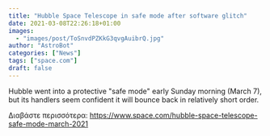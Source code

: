 ```yaml
---
title: "Hubble Space Telescope in safe mode after software glitch"
date: 2021-03-08T22:26:18+01:00
images:
  - "images/post/ToSnvdPZKkG3qvgAuibrQ.jpg"
author: "AstroBot"
categories: ["News"]
tags: ["space.com"]
draft: false
---
```


Hubble went into a protective "safe mode" early Sunday morning (March 7), but its handlers seem confident it will bounce back in relatively short order. 

Διαβάστε περισσότερα: https://www.space.com/hubble-space-telescope-safe-mode-march-2021
